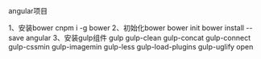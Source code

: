 angular项目

1、安装bower
cnpm i -g bower
2、初始化bower
bower init
bower install --save angular
3、安装gulp组件
gulp
gulp-clean
gulp-concat
gulp-connect
gulp-cssmin
gulp-imagemin
gulp-less
gulp-load-plugins
gulp-uglify
open
